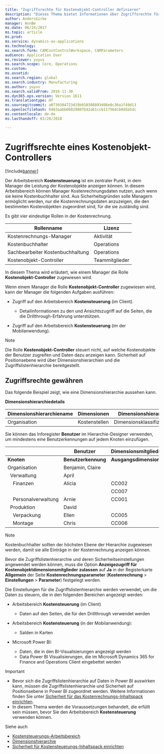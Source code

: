 ```yaml
---
title: "Zugriffsrechte für Kostenobjekt-Controller definieren"
description: "Dieses Thema bietet Informationen über Zugriffsrechte für Kostenobjekt-Controller."
author: AndersGirke
manager: AnnBe
ms.date: 06/24/2017
ms.topic: article
ms.prod: 
ms.service: dynamics-ax-applications
ms.technology: 
ms.search.form: CAMCostControlWorkspace, CAMParameters
audience: Application User
ms.reviewer: yuyus
ms.search.scope: Core, Operations
ms.custom: 
ms.assetid: 
ms.search.region: global
ms.search.industry: Manufacturing
ms.author: yuyus
ms.search.validFrom: 2016-11-30
ms.dyn365.ops.version: Version 1611
ms.translationtype: HT
ms.sourcegitcommit: a0739304723d19b910388893d08e8c36a1f49d13
ms.openlocfilehash: 6403aabb6b029807b42ab1ccb11756dcb0dda5dc
ms.contentlocale: de-de
ms.lasthandoff: 03/26/2018

---
```


# <a name="access-rights-of-a-cost-object-controller"></a>Zugriffsrechte eines Kostenobjekt-Controllers

[!include[banner](../includes/banner.md)]

Der Arbeitsbereich **Kostensteuerung** ist ein zentraler Punkt, in dem Manager die Leistung der Kostenobjekte anzeigen können. In diesem Arbeitsbereich können Manager Kostenrechnungsdaten nutzen, auch wenn sie keine Kostenbuchhalter sind. Aus Sicherheitsgründen solle Managern ermöglicht werden, nur die Kostenrechnungsdaten anzuzeigen, die den bestimmten Kostenobjekten zugeordnet sind, für die sie zuständig sind.

Es gibt vier eindeutige Rollen in der Kostenrechnung.

| Rollenname               | Lizenz      |
|-------------------------|--------------|
| Kostenrechnungs-Manager | Aktivität     |
| Kostenbuchhalter         | Operations   |
| Sachbearbeiter Kostenbuchhaltung   | Operations   |
| Kostenobjekt-Controller  | Teammitglieder |

In diesem Thema wird erläutert, wie einem Manager die Rolle **Kostenobjekt-Controller** zugewiesen wird.

Wenn einem Manager die Rolle **Kostenobjekt-Controller** zugewiesen wird, kann der Manager die folgenden Aufgaben ausführen:

- Zugriff auf den Arbeitsbereich **Kostensteuerung** (im Client).

    - Detailinformationen zu den und Ansichtszugriff auf die Seiten, die die Drillthrough-Erfahrung unterstützen.

- Zugriff auf den Arbeitsbereich **Kostensteuerung** (im der Mobilanwendung).

> [!NOTE]
> Die Rolle **Kostenobjekt-Controller** steuert nicht, auf welche Kostenobjekte der Benutzer zugreifen und Daten dazu anzeigen kann. Sicherheit auf Positionsebene wird über Dimensionshierarchien und die Zugriffslistenhierarchie bereitgestellt.

## <a name="grant-access-rights"></a>Zugriffsrechte gewähren
Das folgende Beispiel zeigt, wie eine Dimensionshierarchie aussehen kann.

**Dimensionshierarchiedetails**

| Dimensionshierarchiename | Dimensionen    | Dimensionshierarchie-Typname      | Zugriffslistenhierarchie |
|--------------------------|--------------|------------------------------------|-----------------------|
| Organisation             | Kostenstellen | Dimensionsklassifizierungshierarchie | **Ja**               |

Sie können das Inforegister **Benutzer** im Hierarchie-Designer verwenden, um mindestens eine Benutzerkennungen auf jedem Knoten einzufügen.

|                                   | Benutzer            | Dimensionsmitgliedsbereiche   |                         |
|-----------------------------------|------------------|---------------------------|-------------------------|
| **Knoten**                         | **Benutzerkennung**      | **Ausgangsdimensionsmitglied** | **Zieldimensionsmitglied** |
| Organisation                      | Benjamin, Claire |                           |                         |
| &nbsp;&nbsp;Verwaltung                 | April            |                           |                         |
| &nbsp;&nbsp;&nbsp;&nbsp;Finanzen   | Alicia           | CC002                     | CC003                   |
|                                   |                  | CC007                     | CC007                   |
| &nbsp;&nbsp;&nbsp;&nbsp;Personalverwaltung        | Arnie            | CC001                     | CC001                   |
| &nbsp;&nbsp;Produktion            | David            |                           |                         |
| &nbsp;&nbsp;&nbsp;&nbsp;Verpackung | Ellen            | CC005                     | CC005                   |
| &nbsp;&nbsp;&nbsp;&nbsp;Montage  | Chris            | CC006                     | CC006                   |

> [!NOTE]
> Kostenbuchhalter sollten der höchsten Ebene der Hierarchie zugewiesen werden, damit sie alle Einträge in der Kostenrechnung anzeigen können.

Bevor die Zugriffslistenhierarchie und deren Sicherheitseinstellungen angewendet werden können, muss die Option **Anzeigezugriff für Kostenobjektdimensionsmitglieder zulassen** auf **Ja** in der Registerkarte **Allgemein** der Seite **Kostenrechnungsparameter** (**Kostenrechnung** > **Einstellungen** > **Parameter**) festgelegt werden.

Die Einstellungen für die Zugriffslistenhierarchie werden verwendet, um die Daten zu steuern, die in den folgenden Bereichen angezeigt werden:

- Arbeitsbereich **Kostensteuerung** (im Client)

    - Daten auf den Seiten, die für den Drillthrough verwendet werden

- Arbeitsbereich **Kostensteuerung** (in der Mobilanwendung):

    - Salden in Karten

- Microsoft Power BI:

    - Daten, die in den BI-Visualisierungen angezeigt werden
    - Data Power BI Visualisierungen, die im Microsoft Dynamics 365 for Finance and Operations Client eingebettet werden

> [!IMPORTANT]
> - Bevor sich die Zugriffslistenhierarchie auf Daten in Power BI auswirken kann, müssen die Zugriffslistenhierarchie und Sicherheit auf Positionsebene in Power BI zugeordnet werden. Weitere Informationen finden Sie unter [Sicherheit für das Kostenrechnungs-Inhaltspack einrichten](../../dev-itpro/analytics/setup-security-cost-accounting-content-pack.md).
> - In diesem Thema werden die Voraussetzungen behandelt, die erfüllt sein müssen, bevor Sie den Arbeitsbereich **Kostensteuerung** verwenden können.

Siehe auch

- [Kostensteuerungs-Arbeitsbereich](cost-control-workspace.md)
- [Dimensionshierarchie](dimension-hierarchy.md)
- [Sicherheit für Kostensteuerungs-Inhaltspack einrichten](../../dev-itpro/analytics/setup-security-cost-accounting-content-pack.md)

